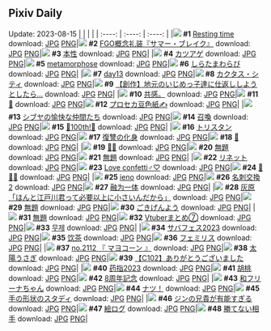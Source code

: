 ## Pixiv Daily
Update: 2023-08-15
|      |      |      |
| :----: | :----: | :----: |
|![](https://pixiv.microyu.workers.dev/c/240x480/img-master/img/2023/08/13/01/38/30/110775981_p0_master1200.jpg) **#1** [Resting time](https://www.pixiv.net/artworks/110775981) download: [JPG](https://pixiv.microyu.workers.dev/img-original/img/2023/08/13/01/38/30/110775981_p0.jpg) [PNG](https://pixiv.microyu.workers.dev/img-original/img/2023/08/13/01/38/30/110775981_p0.png)|![](https://pixiv.microyu.workers.dev/c/240x480/img-master/img/2023/08/13/00/01/16/110773803_p0_master1200.jpg) **#2** [FGO概念礼装『サマー・ブレイク』](https://www.pixiv.net/artworks/110773803) download: [JPG](https://pixiv.microyu.workers.dev/img-original/img/2023/08/13/00/01/16/110773803_p0.jpg) [PNG](https://pixiv.microyu.workers.dev/img-original/img/2023/08/13/00/01/16/110773803_p0.png)|![](https://pixiv.microyu.workers.dev/c/240x480/img-master/img/2023/08/14/17/59/34/110823043_p0_master1200.jpg) **#3** [本性](https://www.pixiv.net/artworks/110823043) download: [JPG](https://pixiv.microyu.workers.dev/img-original/img/2023/08/14/17/59/34/110823043_p0.jpg) [PNG](https://pixiv.microyu.workers.dev/img-original/img/2023/08/14/17/59/34/110823043_p0.png)|
|![](https://pixiv.microyu.workers.dev/c/240x480/img-master/img/2023/08/14/08/02/27/110812389_p0_master1200.jpg) **#4** [カツアゲ](https://www.pixiv.net/artworks/110812389) download: [JPG](https://pixiv.microyu.workers.dev/img-original/img/2023/08/14/08/02/27/110812389_p0.jpg) [PNG](https://pixiv.microyu.workers.dev/img-original/img/2023/08/14/08/02/27/110812389_p0.png)|![](https://pixiv.microyu.workers.dev/c/240x480/img-master/img/2023/08/13/00/00/52/110773747_p0_master1200.jpg) **#5** [metamorphose](https://www.pixiv.net/artworks/110773747) download: [JPG](https://pixiv.microyu.workers.dev/img-original/img/2023/08/13/00/00/52/110773747_p0.jpg) [PNG](https://pixiv.microyu.workers.dev/img-original/img/2023/08/13/00/00/52/110773747_p0.png)|![](https://pixiv.microyu.workers.dev/c/240x480/img-master/img/2023/08/13/20/30/00/110797231_p0_master1200.jpg) **#6** [しらたまわらび](https://www.pixiv.net/artworks/110797231) download: [JPG](https://pixiv.microyu.workers.dev/img-original/img/2023/08/13/20/30/00/110797231_p0.jpg) [PNG](https://pixiv.microyu.workers.dev/img-original/img/2023/08/13/20/30/00/110797231_p0.png)|
|![](https://pixiv.microyu.workers.dev/c/240x480/img-master/img/2023/08/13/01/06/21/110776047_p0_master1200.jpg) **#7** [day13](https://www.pixiv.net/artworks/110776047) download: [JPG](https://pixiv.microyu.workers.dev/img-original/img/2023/08/13/01/06/21/110776047_p0.jpg) [PNG](https://pixiv.microyu.workers.dev/img-original/img/2023/08/13/01/06/21/110776047_p0.png)|![](https://pixiv.microyu.workers.dev/c/240x480/img-master/img/2023/08/13/00/04/54/110774049_p0_master1200.jpg) **#8** [カクタス・シティ](https://www.pixiv.net/artworks/110774049) download: [JPG](https://pixiv.microyu.workers.dev/img-original/img/2023/08/13/00/04/54/110774049_p0.jpg) [PNG](https://pixiv.microyu.workers.dev/img-original/img/2023/08/13/00/04/54/110774049_p0.png)|![](https://pixiv.microyu.workers.dev/c/240x480/img-master/img/2023/08/13/00/00/33/110773689_p0_master1200.jpg) **#9** [【創作】地元のいじめっ子達に仕返ししようとしたら…](https://www.pixiv.net/artworks/110773689) download: [JPG](https://pixiv.microyu.workers.dev/img-original/img/2023/08/13/00/00/33/110773689_p0.jpg) [PNG](https://pixiv.microyu.workers.dev/img-original/img/2023/08/13/00/00/33/110773689_p0.png)|
|![](https://pixiv.microyu.workers.dev/c/240x480/img-master/img/2023/08/13/00/37/13/110775204_p0_master1200.jpg) **#10** [共感。](https://www.pixiv.net/artworks/110775204) download: [JPG](https://pixiv.microyu.workers.dev/img-original/img/2023/08/13/00/37/13/110775204_p0.jpg) [PNG](https://pixiv.microyu.workers.dev/img-original/img/2023/08/13/00/37/13/110775204_p0.png)|![](https://pixiv.microyu.workers.dev/c/240x480/img-master/img/2023/08/13/18/02/59/110793102_p0_master1200.jpg) **#11** [🍬](https://www.pixiv.net/artworks/110793102) download: [JPG](https://pixiv.microyu.workers.dev/img-original/img/2023/08/13/18/02/59/110793102_p0.jpg) [PNG](https://pixiv.microyu.workers.dev/img-original/img/2023/08/13/18/02/59/110793102_p0.png)|![](https://pixiv.microyu.workers.dev/c/240x480/img-master/img/2023/08/14/17/30/40/110822388_p0_master1200.jpg) **#12** [プロセカ豆色紙✍️](https://www.pixiv.net/artworks/110822388) download: [JPG](https://pixiv.microyu.workers.dev/img-original/img/2023/08/14/17/30/40/110822388_p0.jpg) [PNG](https://pixiv.microyu.workers.dev/img-original/img/2023/08/14/17/30/40/110822388_p0.png)|
|![](https://pixiv.microyu.workers.dev/c/240x480/img-master/img/2023/08/13/11/15/20/110784480_p0_master1200.jpg) **#13** [シブヤの愉快な仲間たち](https://www.pixiv.net/artworks/110784480) download: [JPG](https://pixiv.microyu.workers.dev/img-original/img/2023/08/13/11/15/20/110784480_p0.jpg) [PNG](https://pixiv.microyu.workers.dev/img-original/img/2023/08/13/11/15/20/110784480_p0.png)|![](https://pixiv.microyu.workers.dev/c/240x480/img-master/img/2023/08/13/20/52/17/110797873_p0_master1200.jpg) **#14** [召喚](https://www.pixiv.net/artworks/110797873) download: [JPG](https://pixiv.microyu.workers.dev/img-original/img/2023/08/13/20/52/17/110797873_p0.jpg) [PNG](https://pixiv.microyu.workers.dev/img-original/img/2023/08/13/20/52/17/110797873_p0.png)|![](https://pixiv.microyu.workers.dev/c/240x480/img-master/img/2023/08/14/10/00/02/110813984_p0_master1200.jpg) **#15** [🚊100th!💫](https://www.pixiv.net/artworks/110813984) download: [JPG](https://pixiv.microyu.workers.dev/img-original/img/2023/08/14/10/00/02/110813984_p0.jpg) [PNG](https://pixiv.microyu.workers.dev/img-original/img/2023/08/14/10/00/02/110813984_p0.png)|
|![](https://pixiv.microyu.workers.dev/c/240x480/img-master/img/2023/08/14/00/01/05/110804413_p0_master1200.jpg) **#16** [トリスタン](https://www.pixiv.net/artworks/110804413) download: [JPG](https://pixiv.microyu.workers.dev/img-original/img/2023/08/14/00/01/05/110804413_p0.jpg) [PNG](https://pixiv.microyu.workers.dev/img-original/img/2023/08/14/00/01/05/110804413_p0.png)|![](https://pixiv.microyu.workers.dev/c/240x480/img-master/img/2023/08/14/00/00/31/110804323_p0_master1200.jpg) **#17** [復讐の化身](https://www.pixiv.net/artworks/110804323) download: [JPG](https://pixiv.microyu.workers.dev/img-original/img/2023/08/14/00/00/31/110804323_p0.jpg) [PNG](https://pixiv.microyu.workers.dev/img-original/img/2023/08/14/00/00/31/110804323_p0.png)|![](https://pixiv.microyu.workers.dev/c/240x480/img-master/img/2023/08/13/18/00/05/110792900_p0_master1200.jpg) **#18** [🐰](https://www.pixiv.net/artworks/110792900) download: [JPG](https://pixiv.microyu.workers.dev/img-original/img/2023/08/13/18/00/05/110792900_p0.jpg) [PNG](https://pixiv.microyu.workers.dev/img-original/img/2023/08/13/18/00/05/110792900_p0.png)|
|![](https://pixiv.microyu.workers.dev/c/240x480/img-master/img/2023/08/14/12/43/07/110816722_p0_master1200.jpg) **#19** [🌙🌊](https://www.pixiv.net/artworks/110816722) download: [JPG](https://pixiv.microyu.workers.dev/img-original/img/2023/08/14/12/43/07/110816722_p0.jpg) [PNG](https://pixiv.microyu.workers.dev/img-original/img/2023/08/14/12/43/07/110816722_p0.png)|![](https://pixiv.microyu.workers.dev/c/240x480/img-master/img/2023/08/13/23/06/08/110802432_p0_master1200.jpg) **#20** [無題](https://www.pixiv.net/artworks/110802432) download: [JPG](https://pixiv.microyu.workers.dev/img-original/img/2023/08/13/23/06/08/110802432_p0.jpg) [PNG](https://pixiv.microyu.workers.dev/img-original/img/2023/08/13/23/06/08/110802432_p0.png)|![](https://pixiv.microyu.workers.dev/c/240x480/img-master/img/2023/08/13/05/54/45/110780066_p0_master1200.jpg) **#21** [無題](https://www.pixiv.net/artworks/110780066) download: [JPG](https://pixiv.microyu.workers.dev/img-original/img/2023/08/13/05/54/45/110780066_p0.jpg) [PNG](https://pixiv.microyu.workers.dev/img-original/img/2023/08/13/05/54/45/110780066_p0.png)|
|![](https://pixiv.microyu.workers.dev/c/240x480/img-master/img/2023/08/14/17/56/05/110822968_p0_master1200.jpg) **#22** [リネット](https://www.pixiv.net/artworks/110822968) download: [JPG](https://pixiv.microyu.workers.dev/img-original/img/2023/08/14/17/56/05/110822968_p0.jpg) [PNG](https://pixiv.microyu.workers.dev/img-original/img/2023/08/14/17/56/05/110822968_p0.png)|![](https://pixiv.microyu.workers.dev/c/240x480/img-master/img/2023/08/14/18/30/04/110823872_p0_master1200.jpg) **#23** [Love confetti♂♡](https://www.pixiv.net/artworks/110823872) download: [JPG](https://pixiv.microyu.workers.dev/img-original/img/2023/08/14/18/30/04/110823872_p0.jpg) [PNG](https://pixiv.microyu.workers.dev/img-original/img/2023/08/14/18/30/04/110823872_p0.png)|![](https://pixiv.microyu.workers.dev/c/240x480/img-master/img/2023/08/14/17/51/46/110822864_p0_master1200.jpg) **#24** [🍛🥫🥩](https://www.pixiv.net/artworks/110822864) download: [JPG](https://pixiv.microyu.workers.dev/img-original/img/2023/08/14/17/51/46/110822864_p0.jpg) [PNG](https://pixiv.microyu.workers.dev/img-original/img/2023/08/14/17/51/46/110822864_p0.png)|
|![](https://pixiv.microyu.workers.dev/c/240x480/img-master/img/2023/08/14/12/43/09/110816723_p0_master1200.jpg) **#25** [ieno](https://www.pixiv.net/artworks/110816723) download: [JPG](https://pixiv.microyu.workers.dev/img-original/img/2023/08/14/12/43/09/110816723_p0.jpg) [PNG](https://pixiv.microyu.workers.dev/img-original/img/2023/08/14/12/43/09/110816723_p0.png)|![](https://pixiv.microyu.workers.dev/c/240x480/img-master/img/2023/08/14/19/09/51/110824941_p0_master1200.jpg) **#26** [名刺交換2](https://www.pixiv.net/artworks/110824941) download: [JPG](https://pixiv.microyu.workers.dev/img-original/img/2023/08/14/19/09/51/110824941_p0.jpg) [PNG](https://pixiv.microyu.workers.dev/img-original/img/2023/08/14/19/09/51/110824941_p0.png)|![](https://pixiv.microyu.workers.dev/c/240x480/img-master/img/2023/08/13/14/36/21/110788362_p0_master1200.jpg) **#27** [融为一体](https://www.pixiv.net/artworks/110788362) download: [JPG](https://pixiv.microyu.workers.dev/img-original/img/2023/08/13/14/36/21/110788362_p0.jpg) [PNG](https://pixiv.microyu.workers.dev/img-original/img/2023/08/13/14/36/21/110788362_p0.png)|
|![](https://pixiv.microyu.workers.dev/c/240x480/img-master/img/2023/08/13/16/20/23/110790614_p0_master1200.jpg) **#28** [灰原「ほんと江戸川君って必要以上に小さいんだから」](https://www.pixiv.net/artworks/110790614) download: [JPG](https://pixiv.microyu.workers.dev/img-original/img/2023/08/13/16/20/23/110790614_p0.jpg) [PNG](https://pixiv.microyu.workers.dev/img-original/img/2023/08/13/16/20/23/110790614_p0.png)|![](https://pixiv.microyu.workers.dev/c/240x480/img-master/img/2023/08/13/17/21/42/110792014_p0_master1200.jpg) **#29** [無題](https://www.pixiv.net/artworks/110792014) download: [JPG](https://pixiv.microyu.workers.dev/img-original/img/2023/08/13/17/21/42/110792014_p0.jpg) [PNG](https://pixiv.microyu.workers.dev/img-original/img/2023/08/13/17/21/42/110792014_p0.png)|![](https://pixiv.microyu.workers.dev/c/240x480/img-master/img/2023/08/13/14/14/09/110787932_p0_master1200.jpg) **#30** [ごきげんよう](https://www.pixiv.net/artworks/110787932) download: [JPG](https://pixiv.microyu.workers.dev/img-original/img/2023/08/13/14/14/09/110787932_p0.jpg) [PNG](https://pixiv.microyu.workers.dev/img-original/img/2023/08/13/14/14/09/110787932_p0.png)|
|![](https://pixiv.microyu.workers.dev/c/240x480/img-master/img/2023/08/13/23/20/18/110802909_p0_master1200.jpg) **#31** [無題](https://www.pixiv.net/artworks/110802909) download: [JPG](https://pixiv.microyu.workers.dev/img-original/img/2023/08/13/23/20/18/110802909_p0.jpg) [PNG](https://pixiv.microyu.workers.dev/img-original/img/2023/08/13/23/20/18/110802909_p0.png)|![](https://pixiv.microyu.workers.dev/c/240x480/img-master/img/2023/08/13/22/19/02/110800809_p0_master1200.jpg) **#32** [Vtuberまとめ⑦](https://www.pixiv.net/artworks/110800809) download: [JPG](https://pixiv.microyu.workers.dev/img-original/img/2023/08/13/22/19/02/110800809_p0.jpg) [PNG](https://pixiv.microyu.workers.dev/img-original/img/2023/08/13/22/19/02/110800809_p0.png)|![](https://pixiv.microyu.workers.dev/c/240x480/img-master/img/2023/08/13/11/41/52/110784977_p0_master1200.jpg) **#33** [무제](https://www.pixiv.net/artworks/110784977) download: [JPG](https://pixiv.microyu.workers.dev/img-original/img/2023/08/13/11/41/52/110784977_p0.jpg) [PNG](https://pixiv.microyu.workers.dev/img-original/img/2023/08/13/11/41/52/110784977_p0.png)|
|![](https://pixiv.microyu.workers.dev/c/240x480/img-master/img/2023/08/14/00/00/15/110804286_p0_master1200.jpg) **#34** [サバフェス2023](https://www.pixiv.net/artworks/110804286) download: [JPG](https://pixiv.microyu.workers.dev/img-original/img/2023/08/14/00/00/15/110804286_p0.jpg) [PNG](https://pixiv.microyu.workers.dev/img-original/img/2023/08/14/00/00/15/110804286_p0.png)|![](https://pixiv.microyu.workers.dev/c/240x480/img-master/img/2023/08/14/01/10/44/110806809_p0_master1200.jpg) **#35** [饮茶](https://www.pixiv.net/artworks/110806809) download: [JPG](https://pixiv.microyu.workers.dev/img-original/img/2023/08/14/01/10/44/110806809_p0.jpg) [PNG](https://pixiv.microyu.workers.dev/img-original/img/2023/08/14/01/10/44/110806809_p0.png)|![](https://pixiv.microyu.workers.dev/c/240x480/img-master/img/2023/08/13/00/00/46/110773731_p0_master1200.jpg) **#36** [フェミリス](https://www.pixiv.net/artworks/110773731) download: [JPG](https://pixiv.microyu.workers.dev/img-original/img/2023/08/13/00/00/46/110773731_p0.jpg) [PNG](https://pixiv.microyu.workers.dev/img-original/img/2023/08/13/00/00/46/110773731_p0.png)|
|![](https://pixiv.microyu.workers.dev/c/240x480/img-master/img/2023/08/14/02/04/05/110807963_p0_master1200.jpg) **#37** [no.2112 『 マヨコーン 』](https://www.pixiv.net/artworks/110807963) download: [JPG](https://pixiv.microyu.workers.dev/img-original/img/2023/08/14/02/04/05/110807963_p0.jpg) [PNG](https://pixiv.microyu.workers.dev/img-original/img/2023/08/14/02/04/05/110807963_p0.png)|![](https://pixiv.microyu.workers.dev/c/240x480/img-master/img/2023/08/13/21/41/35/110799476_p0_master1200.jpg) **#38** [太陽うさぎ](https://www.pixiv.net/artworks/110799476) download: [JPG](https://pixiv.microyu.workers.dev/img-original/img/2023/08/13/21/41/35/110799476_p0.jpg) [PNG](https://pixiv.microyu.workers.dev/img-original/img/2023/08/13/21/41/35/110799476_p0.png)|![](https://pixiv.microyu.workers.dev/c/240x480/img-master/img/2023/08/13/08/31/05/110781841_p0_master1200.jpg) **#39** [【C102】ありがとうございました](https://www.pixiv.net/artworks/110781841) download: [JPG](https://pixiv.microyu.workers.dev/img-original/img/2023/08/13/08/31/05/110781841_p0.jpg) [PNG](https://pixiv.microyu.workers.dev/img-original/img/2023/08/13/08/31/05/110781841_p0.png)|
|![](https://pixiv.microyu.workers.dev/c/240x480/img-master/img/2023/08/14/17/37/25/110822532_p0_master1200.jpg) **#40** [药指2023](https://www.pixiv.net/artworks/110822532) download: [JPG](https://pixiv.microyu.workers.dev/img-original/img/2023/08/14/17/37/25/110822532_p0.jpg) [PNG](https://pixiv.microyu.workers.dev/img-original/img/2023/08/14/17/37/25/110822532_p0.png)|![](https://pixiv.microyu.workers.dev/c/240x480/img-master/img/2023/08/14/00/00/38/110804342_p0_master1200.jpg) **#41** [胡桃](https://www.pixiv.net/artworks/110804342) download: [JPG](https://pixiv.microyu.workers.dev/img-original/img/2023/08/14/00/00/38/110804342_p0.jpg) [PNG](https://pixiv.microyu.workers.dev/img-original/img/2023/08/14/00/00/38/110804342_p0.png)|![](https://pixiv.microyu.workers.dev/c/240x480/img-master/img/2023/08/13/23/06/11/110802433_p0_master1200.jpg) **#42** [8周年記念](https://www.pixiv.net/artworks/110802433) download: [JPG](https://pixiv.microyu.workers.dev/img-original/img/2023/08/13/23/06/11/110802433_p0.jpg) [PNG](https://pixiv.microyu.workers.dev/img-original/img/2023/08/13/23/06/11/110802433_p0.png)|
|![](https://pixiv.microyu.workers.dev/c/240x480/img-master/img/2023/08/14/00/20/51/110805312_p0_master1200.jpg) **#43** [和フリーナちゃん](https://www.pixiv.net/artworks/110805312) download: [JPG](https://pixiv.microyu.workers.dev/img-original/img/2023/08/14/00/20/51/110805312_p0.jpg) [PNG](https://pixiv.microyu.workers.dev/img-original/img/2023/08/14/00/20/51/110805312_p0.png)|![](https://pixiv.microyu.workers.dev/c/240x480/img-master/img/2023/08/13/04/28/00/110779184_p0_master1200.jpg) **#44** [ナツ！](https://www.pixiv.net/artworks/110779184) download: [JPG](https://pixiv.microyu.workers.dev/img-original/img/2023/08/13/04/28/00/110779184_p0.jpg) [PNG](https://pixiv.microyu.workers.dev/img-original/img/2023/08/13/04/28/00/110779184_p0.png)|![](https://pixiv.microyu.workers.dev/c/240x480/img-master/img/2023/08/13/10/47/58/110784003_p0_master1200.jpg) **#45** [手の形状のスタディ](https://www.pixiv.net/artworks/110784003) download: [JPG](https://pixiv.microyu.workers.dev/img-original/img/2023/08/13/10/47/58/110784003_p0.jpg) [PNG](https://pixiv.microyu.workers.dev/img-original/img/2023/08/13/10/47/58/110784003_p0.png)|
|![](https://pixiv.microyu.workers.dev/c/240x480/img-master/img/2023/08/14/12/00/23/110815938_p0_master1200.jpg) **#46** [ジンの兄貴が有能すぎる](https://www.pixiv.net/artworks/110815938) download: [JPG](https://pixiv.microyu.workers.dev/img-original/img/2023/08/14/12/00/23/110815938_p0.jpg) [PNG](https://pixiv.microyu.workers.dev/img-original/img/2023/08/14/12/00/23/110815938_p0.png)|![](https://pixiv.microyu.workers.dev/c/240x480/img-master/img/2023/08/14/08/42/02/110812922_p0_master1200.jpg) **#47** [絵ログ](https://www.pixiv.net/artworks/110812922) download: [JPG](https://pixiv.microyu.workers.dev/img-original/img/2023/08/14/08/42/02/110812922_p0.jpg) [PNG](https://pixiv.microyu.workers.dev/img-original/img/2023/08/14/08/42/02/110812922_p0.png)|![](https://pixiv.microyu.workers.dev/c/240x480/img-master/img/2023/08/14/13/00/15/110817061_p0_master1200.jpg) **#48** [勝てない相手](https://www.pixiv.net/artworks/110817061) download: [JPG](https://pixiv.microyu.workers.dev/img-original/img/2023/08/14/13/00/15/110817061_p0.jpg) [PNG](https://pixiv.microyu.workers.dev/img-original/img/2023/08/14/13/00/15/110817061_p0.png)|
